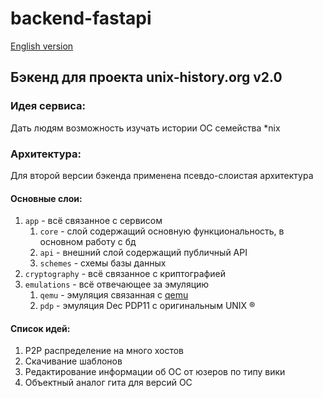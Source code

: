 # backend-fastapi

[English version](./README_eng.md)

## Бэкенд для проекта unix-history.org v2.0

### Идея сервиса: 
Дать людям возможность изучать истории ОС семейства *nix

### Архитектура:
Для второй версии бэкенда применена псевдо-слоистая архитектура

#### Основные слои:
1. `app` - всё связанное с сервисом
   1. `core` - слой содержащий основную функциональность, в основном работу с бд 
   2. `api` - внешний слой содержащий публичный API
   3. `schemes` - схемы базы данных
2. `cryptography` - всё связанное с криптографией
3. `emulations` - всё отвечающее за эмуляцию
   1. `qemu` - эмуляция связанная с [qemu](https://www.qemu.org/)
   2. `pdp` - эмуляция Dec PDP11 с оригинальным UNIX ®

#### Список идей:
1. P2P распределение на много хостов
2. Скачивание шаблонов
3. Редактирование информации об ОС от юзеров по типу вики
4. Объектный аналог гита для версий ОС
